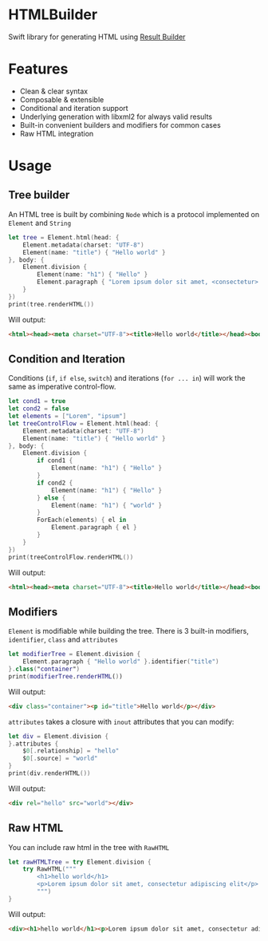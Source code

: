 # HTMLBuilder

Swift library for generating HTML using  [Result Builder](https://github.com/apple/swift-evolution/blob/main/proposals/0289-result-builders.md)

# Features

- Clean & clear syntax
- Composable & extensible
- Conditional and iteration support
- Underlying generation with libxml2 for always valid results
- Built-in convenient builders and modifiers for common cases
- Raw HTML integration

# Usage

## Tree builder

An HTML tree is built by combining `Node` which is a protocol implemented on `Element` and `String`

```swift
let tree = Element.html(head: {
    Element.metadata(charset: "UTF-8")
    Element(name: "title") { "Hello world" }
}, body: {
    Element.division {
        Element(name: "h1") { "Hello" }
        Element.paragraph { "Lorem ipsum dolor sit amet, <consectetur> adipiscing elit, sed & eiusmod." }
    }
})
print(tree.renderHTML())
```
Will output:
```html
<html><head><meta charset="UTF-8"><title>Hello world</title></head><body><div><h1>Hello</h1><p>Lorem ipsum dolor sit amet, &lt;consectetur&gt; adipiscing&nbsp;elit, sed &amp; eiusmod.</p></div></body></html>
```

## Condition and Iteration
Conditions (`if`, `if else`, `switch`) and iterations (`for ... in`) will work the same as imperative control-flow.

```swift
let cond1 = true
let cond2 = false
let elements = ["Lorem", "ipsum"]
let treeControlFlow = Element.html(head: {
    Element.metadata(charset: "UTF-8")
    Element(name: "title") { "Hello world" }
}, body: {
    Element.division {
        if cond1 {
            Element(name: "h1") { "Hello" }
        }
        if cond2 {
            Element(name: "h1") { "Hello" }
        } else {
            Element(name: "h1") { "world" }
        }
        ForEach(elements) { el in
            Element.paragraph { el }
        }
    }
})
print(treeControlFlow.renderHTML())
```
Will output:
```html
<html><head><meta charset="UTF-8"><title>Hello world</title></head><body><div><h1>Hello</h1><h1>world</h1><p>Lorem</p><p>ipsum</p></div></body></html>
```

## Modifiers

`Element` is modifiable while building the tree. 
There is 3 built-in modifiers, `identifier`,  `class` and `attributes`

```swift
let modifierTree = Element.division {
    Element.paragraph { "Hello world" }.identifier("title")
}.class("container")
print(modifierTree.renderHTML())
```

Will output:
```html
<div class="container"><p id="title">Hello world</p></div>
```

`attributes` takes a closure with `inout` attributes that you can modify:

```swift
let div = Element.division {
}.attributes {
    $0[.relationship] = "hello"
    $0[.source] = "world"
}
print(div.renderHTML())
```
Will output:
```html
<div rel="hello" src="world"></div>
```
## Raw HTML
You can include raw html in the tree with `RawHTML` 
```swift
let rawHTMLTree = try Element.division {
    try RawHTML("""
        <h1>hello world</h1>
        <p>Lorem ipsum dolor sit amet, consectetur adipiscing elit</p>
        """)
}
```
Will output:
```html
<div><h1>hello world</h1><p>Lorem ipsum dolor sit amet, consectetur adipiscing elit</p></div>
```
